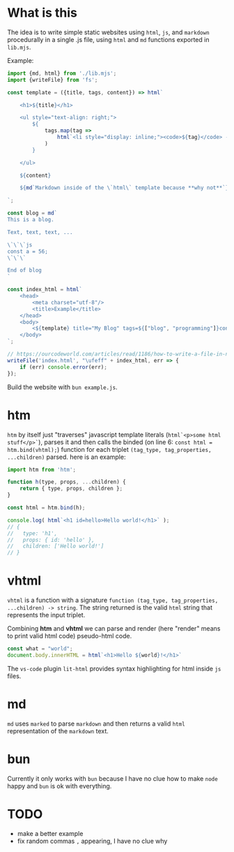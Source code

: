 # What is this

The idea is to write simple static websites using `html`, `js`, and `markdown` procedurally in a single .js file, using `html` and `md` functions exported in `lib.mjs`.

Example:

```js
import {md, html} from './lib.mjs';
import {writeFile} from 'fs';

const template = ({title, tags, content}) => html`

    <h1>${title}</h1>

    <ul style="text-align: right;">
        ${
            tags.map(tag => 
                html`<li style="display: inline;"><code>${tag}</code> - </li>`
            )
        }

    </ul>

    ${content}

    ${md`Markdown inside of the \`html\` template because **why not**`}

`;

const blog = md`
This is a blog.

Text, text, text, ...

\`\`\`js
const a = 56;
\`\`\`

End of blog
`

const index_html = html`
    <head>
        <meta charset="utf-8"/>
        <title>Example</title>
    </head>
    <body>
        <${template} title="My Blog" tags=${["blog", "programming"]}content=${blog} />
    </body>
`;

// https://ourcodeworld.com/articles/read/1186/how-to-write-a-file-in-node-js-using-the-utf-8-encoding-with-bom
writeFile('index.html', "\ufeff" + index_html, err => {
    if (err) console.error(err);
});
```

Build the website with `bun example.js`.

# htm

`htm` by itself just "traverses" javascript template literals (`` html`<p>some html stuff</p>` ``), parses it and then calls the binded (on line 6: `const html = htm.bind(vhtml);`) function for each triplet `(tag_type, tag_properties, ...children)` parsed. here is an example:

```js
import htm from 'htm';

function h(type, props, ...children) {
    return { type, props, children };
}

const html = htm.bind(h);

console.log( html`<h1 id=hello>Hello world!</h1>` );
// {
//   type: 'h1',
//   props: { id: 'hello' },
//   children: ['Hello world!']
// }
```

# vhtml

`vhtml` is a function with a signature `function (tag_type, tag_properties, ...children) -> string`. The string returned is the valid `html` string that represents the input triplet.

Combining **htm** and **vhtml** we can parse and render (here "render" means to print valid html code) pseudo-html code.

```js
const what = "world";
document.body.innerHTML = html`<h1>Hello ${world}!</h1>`
```

The `vs-code` plugin `lit-html` provides syntax highlighting for html inside `js` files.

# md

`md` uses `marked` to parse `markdown` and then returns a valid `html` representation of the `markdown` text.

# bun

Currently it only works with `bun` because I have no clue how to make `node` happy and `bun` is ok with everything.

# TODO

* make a better example
* fix random commas `,` appearing, I have no clue why
